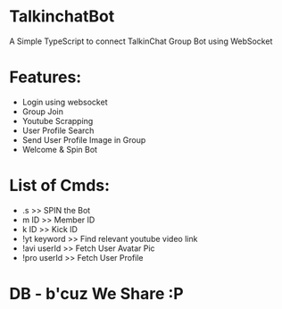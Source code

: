 # TalkinchatBot
A Simple TypeScript to connect TalkinChat Group Bot using WebSocket

# Features:

- Login using websocket
- Group Join
- Youtube Scrapping
- User Profile Search
- Send User Profile Image in Group
- Welcome & Spin Bot


# List of Cmds:
- .s    >>  SPIN the Bot
- m ID  >>  Member ID
- k ID  >>  Kick ID
- !yt keyword  >>  Find relevant youtube video link
- !avi userId  >>  Fetch User Avatar Pic
- !pro userId  >>  Fetch User Profile

# DB - b'cuz We Share :P
